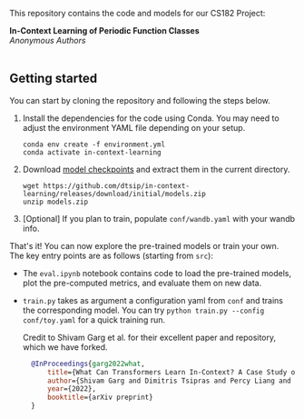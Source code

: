 This repository contains the code and models for our CS182 Project:

**In-Context Learning of Periodic Function Classes** <br>
*Anonymous Authors* <br><br>

## Getting started
You can start by cloning the repository and following the steps below.

1. Install the dependencies for the code using Conda. You may need to adjust the environment YAML file depending on your setup.

    ```
    conda env create -f environment.yml
    conda activate in-context-learning
    ```

2. Download [model checkpoints](https://github.com/dtsip/in-context-learning/releases/download/initial/models.zip) and extract them in the current directory.

    ```
    wget https://github.com/dtsip/in-context-learning/releases/download/initial/models.zip
    unzip models.zip
    ```

3. [Optional] If you plan to train, populate `conf/wandb.yaml` with your wandb info.

That's it! You can now explore the pre-trained models or train your own. The key entry points
are as follows (starting from `src`):
- The `eval.ipynb` notebook contains code to load the pre-trained models, plot the pre-computed metrics, and evaluate them on new data.
- `train.py` takes as argument a configuration yaml from `conf` and trains the corresponding model. You can try `python train.py --config conf/toy.yaml` for a quick training run.


  Credit to Shivam Garg et al. for their excellent paper and repository, which we have forked.
  ```bibtex
    @InProceedings{garg2022what,
        title={What Can Transformers Learn In-Context? A Case Study of Simple Function Classes},
        author={Shivam Garg and Dimitris Tsipras and Percy Liang and Gregory Valiant},
        year={2022},
        booktitle={arXiv preprint}
    }
```

